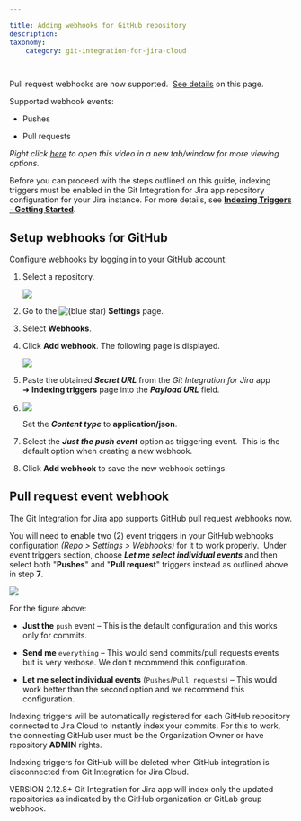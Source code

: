 ```yaml
---

title: Adding webhooks for GitHub repository
description:
taxonomy:
    category: git-integration-for-jira-cloud

---
```

Pull request webhooks are now supported.  [See details](https://bigbrassband.atlassian.net/wiki/spaces/GITCLOUD/pages/171377213/Adding+webhooks+for+GitHub+repository#Pull-request-event-webhook) on this page.

Supported webhook events:

*   Pushes

*   Pull requests


_Right click_ [_here_](https://bigbrassband.wistia.net/medias/pewl2o9uk6) _to open this video in a new tab/window for more viewing options._

Before you can proceed with the steps outlined on this guide, indexing triggers must be enabled in the Git Integration for Jira app repository configuration for your Jira instance. For more details, see [**Indexing Triggers - Getting Started**](/wiki/spaces/GITCLOUD/pages/171475219/Indexing+Triggers).

## Setup webhooks for GitHub

Configure webhooks by logging in to your GitHub account:

1.  Select a repository.

    ![](https://bigbrassband.atlassian.net/wiki/download/attachments/171377213/new-github-webhook-setting-page(c1).png?version=1&modificationDate=1617192156368&cacheVersion=1&api=v2)
2.  Go to the ![(blue star)](/wiki/s/-1639011364/6452/8b4898d3c114827e64ec143b4fa79bb76a6cfa5b/_/images/icons/emoticons/star_blue.png) **Settings** page.

3.  Select **Webhooks**.

4.  Click **Add webhook**. The following page is displayed.

    ![](https://bigbrassband.atlassian.net/wiki/download/thumbnails/171377213/web-hooks-github-settings-add(c).png?version=1&modificationDate=1617192156377&cacheVersion=1&api=v2&width=646&height=708)
5.  Paste the obtained _**Secret URL**_ from the _Git Integration for Jira_ app  ➜ **Indexing triggers** page into the _**Payload URL**_ field.

6.  ![](https://bigbrassband.atlassian.net/wiki/download/thumbnails/171377213/jira-cloud-webhook-url-loc(c1).png?version=1&modificationDate=1617192156381&cacheVersion=1&api=v2&width=646&height=430)

    Set the _**Content type**_ to **application/json**.

7.  Select the _**Just the push event**_ option as triggering event.  This is the default option when creating a new webhook.

8.  Click **Add webhook** to save the new webhook settings.


## Pull request event webhook

The Git Integration for Jira app supports GitHub pull request webhooks now.

You will need to enable two (2) event triggers in your GitHub webhooks configuration _(Repo > Settings > Webhooks)_ for it to work properly.  Under event triggers section, choose _**Let me select individual events**_ and then select both "**Pushes**" and "**Pull request**" triggers instead as outlined above in step **7**.

![](https://bigbrassband.atlassian.net/wiki/download/thumbnails/171377213/github-pull-request-event-trigger-webhook.png?version=2&modificationDate=1617192156387&cacheVersion=1&api=v2&width=612&height=302)

For the figure above:

*   **Just the** `push` event – This is the default configuration and this works only for commits.

*   **Send me** `everything` – This would send commits/pull requests events but is very verbose. We don't recommend this configuration.

*   **Let me select individual events** (`Pushes`/`Pull requests`) – This would work better than the second option and we recommend this configuration.


Indexing triggers will be automatically registered for each GitHub repository connected to Jira Cloud to instantly index your commits. For this to work, the connecting GitHub user must be the Organization Owner or have repository **ADMIN** rights.

Indexing triggers for GitHub will be deleted when GitHub integration is disconnected from Git Integration for Jira Cloud.

VERSION 2.12.8+ Git Integration for Jira app will index only the updated repositories as indicated by the GitHub organization or GitLab group webhook.